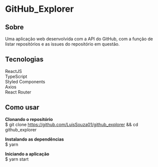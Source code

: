 # GitHub_Explorer

## Sobre
Uma aplicação web desenvolvida com a API do GitHub, com a função de listar repositórios e as issues do repositório em questão. 

## Tecnologias
ReactJS </br>
TypeScript </br>
Styled Components </br>
Axios </br>
React Router </br>

## Como usar

**Clonando o repositório** </br>
$ git clone https://github.com/LuisSouza01/github_explorer && cd github_explorer

**Instalando as dependências** </br>
$ yarn

**Iniciando a aplicação** </br>
$ yarn start
